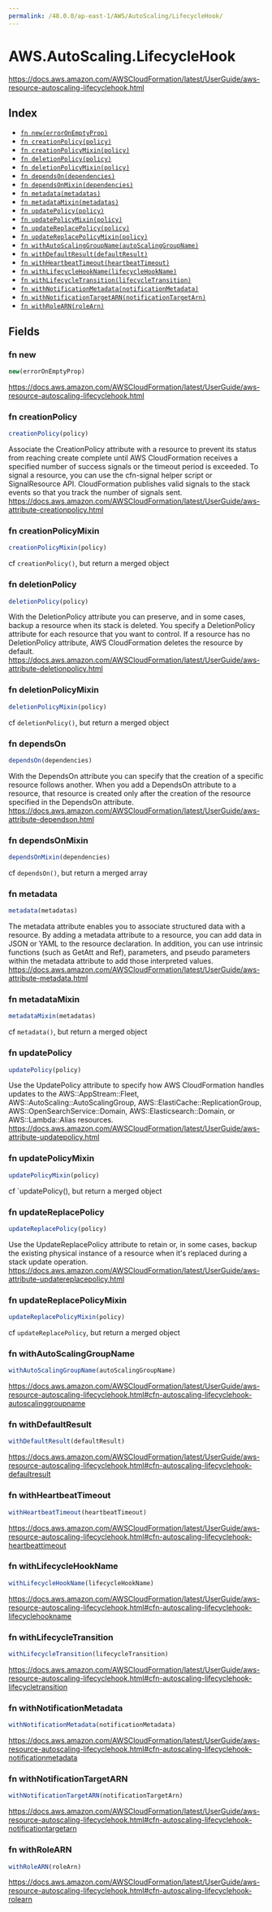 ```yaml
---
permalink: /48.0.0/ap-east-1/AWS/AutoScaling/LifecycleHook/
---
```


# AWS.AutoScaling.LifecycleHook

https://docs.aws.amazon.com/AWSCloudFormation/latest/UserGuide/aws-resource-autoscaling-lifecyclehook.html

## Index

* [`fn new(errorOnEmptyProp)`](#fn-new)
* [`fn creationPolicy(policy)`](#fn-creationpolicy)
* [`fn creationPolicyMixin(policy)`](#fn-creationpolicymixin)
* [`fn deletionPolicy(policy)`](#fn-deletionpolicy)
* [`fn deletionPolicyMixin(policy)`](#fn-deletionpolicymixin)
* [`fn dependsOn(dependencies)`](#fn-dependson)
* [`fn dependsOnMixin(dependencies)`](#fn-dependsonmixin)
* [`fn metadata(metadatas)`](#fn-metadata)
* [`fn metadataMixin(metadatas)`](#fn-metadatamixin)
* [`fn updatePolicy(policy)`](#fn-updatepolicy)
* [`fn updatePolicyMixin(policy)`](#fn-updatepolicymixin)
* [`fn updateReplacePolicy(policy)`](#fn-updatereplacepolicy)
* [`fn updateReplacePolicyMixin(policy)`](#fn-updatereplacepolicymixin)
* [`fn withAutoScalingGroupName(autoScalingGroupName)`](#fn-withautoscalinggroupname)
* [`fn withDefaultResult(defaultResult)`](#fn-withdefaultresult)
* [`fn withHeartbeatTimeout(heartbeatTimeout)`](#fn-withheartbeattimeout)
* [`fn withLifecycleHookName(lifecycleHookName)`](#fn-withlifecyclehookname)
* [`fn withLifecycleTransition(lifecycleTransition)`](#fn-withlifecycletransition)
* [`fn withNotificationMetadata(notificationMetadata)`](#fn-withnotificationmetadata)
* [`fn withNotificationTargetARN(notificationTargetArn)`](#fn-withnotificationtargetarn)
* [`fn withRoleARN(roleArn)`](#fn-withrolearn)

## Fields

### fn new

```ts
new(errorOnEmptyProp)
```

https://docs.aws.amazon.com/AWSCloudFormation/latest/UserGuide/aws-resource-autoscaling-lifecyclehook.html

### fn creationPolicy

```ts
creationPolicy(policy)
```

Associate the CreationPolicy attribute with a resource to prevent its status from reaching create complete until AWS CloudFormation receives a specified number of success signals or the timeout period is exceeded. To signal a resource, you can use the cfn-signal helper script or SignalResource API. CloudFormation publishes valid signals to the stack events so that you track the number of signals sent. 
https://docs.aws.amazon.com/AWSCloudFormation/latest/UserGuide/aws-attribute-creationpolicy.html

### fn creationPolicyMixin

```ts
creationPolicyMixin(policy)
```

cf `creationPolicy()`, but return a merged object

### fn deletionPolicy

```ts
deletionPolicy(policy)
```

With the DeletionPolicy attribute you can preserve, and in some cases, backup a resource when its stack is deleted. You specify a DeletionPolicy attribute for each resource that you want to control. If a resource has no DeletionPolicy attribute, AWS CloudFormation deletes the resource by default. 
https://docs.aws.amazon.com/AWSCloudFormation/latest/UserGuide/aws-attribute-deletionpolicy.html

### fn deletionPolicyMixin

```ts
deletionPolicyMixin(policy)
```

cf `deletionPolicy()`, but return a merged object

### fn dependsOn

```ts
dependsOn(dependencies)
```

With the DependsOn attribute you can specify that the creation of a specific resource follows another. When you add a DependsOn attribute to a resource, that resource is created only after the creation of the resource specified in the DependsOn attribute. 
https://docs.aws.amazon.com/AWSCloudFormation/latest/UserGuide/aws-attribute-dependson.html

### fn dependsOnMixin

```ts
dependsOnMixin(dependencies)
```

cf `dependsOn()`, but return a merged array

### fn metadata

```ts
metadata(metadatas)
```

The metadata attribute enables you to associate structured data with a resource. By adding a metadata attribute to a resource, you can add data in JSON or YAML to the resource declaration. In addition, you can use intrinsic functions (such as GetAtt and Ref), parameters, and pseudo parameters within the metadata attribute to add those interpreted values. 
https://docs.aws.amazon.com/AWSCloudFormation/latest/UserGuide/aws-attribute-metadata.html

### fn metadataMixin

```ts
metadataMixin(metadatas)
```

cf `metadata()`, but return a merged object

### fn updatePolicy

```ts
updatePolicy(policy)
```

Use the UpdatePolicy attribute to specify how AWS CloudFormation handles updates to the AWS::AppStream::Fleet, AWS::AutoScaling::AutoScalingGroup, AWS::ElastiCache::ReplicationGroup, AWS::OpenSearchService::Domain, AWS::Elasticsearch::Domain, or AWS::Lambda::Alias resources. 
https://docs.aws.amazon.com/AWSCloudFormation/latest/UserGuide/aws-attribute-updatepolicy.html

### fn updatePolicyMixin

```ts
updatePolicyMixin(policy)
```

cf `updatePolicy(), but return a merged object

### fn updateReplacePolicy

```ts
updateReplacePolicy(policy)
```

Use the UpdateReplacePolicy attribute to retain or, in some cases, backup the existing physical instance of a resource when it's replaced during a stack update operation. 
https://docs.aws.amazon.com/AWSCloudFormation/latest/UserGuide/aws-attribute-updatereplacepolicy.html

### fn updateReplacePolicyMixin

```ts
updateReplacePolicyMixin(policy)
```

cf `updateReplacePolicy`, but return a merged object

### fn withAutoScalingGroupName

```ts
withAutoScalingGroupName(autoScalingGroupName)
```

https://docs.aws.amazon.com/AWSCloudFormation/latest/UserGuide/aws-resource-autoscaling-lifecyclehook.html#cfn-autoscaling-lifecyclehook-autoscalinggroupname

### fn withDefaultResult

```ts
withDefaultResult(defaultResult)
```

https://docs.aws.amazon.com/AWSCloudFormation/latest/UserGuide/aws-resource-autoscaling-lifecyclehook.html#cfn-autoscaling-lifecyclehook-defaultresult

### fn withHeartbeatTimeout

```ts
withHeartbeatTimeout(heartbeatTimeout)
```

https://docs.aws.amazon.com/AWSCloudFormation/latest/UserGuide/aws-resource-autoscaling-lifecyclehook.html#cfn-autoscaling-lifecyclehook-heartbeattimeout

### fn withLifecycleHookName

```ts
withLifecycleHookName(lifecycleHookName)
```

https://docs.aws.amazon.com/AWSCloudFormation/latest/UserGuide/aws-resource-autoscaling-lifecyclehook.html#cfn-autoscaling-lifecyclehook-lifecyclehookname

### fn withLifecycleTransition

```ts
withLifecycleTransition(lifecycleTransition)
```

https://docs.aws.amazon.com/AWSCloudFormation/latest/UserGuide/aws-resource-autoscaling-lifecyclehook.html#cfn-autoscaling-lifecyclehook-lifecycletransition

### fn withNotificationMetadata

```ts
withNotificationMetadata(notificationMetadata)
```

https://docs.aws.amazon.com/AWSCloudFormation/latest/UserGuide/aws-resource-autoscaling-lifecyclehook.html#cfn-autoscaling-lifecyclehook-notificationmetadata

### fn withNotificationTargetARN

```ts
withNotificationTargetARN(notificationTargetArn)
```

https://docs.aws.amazon.com/AWSCloudFormation/latest/UserGuide/aws-resource-autoscaling-lifecyclehook.html#cfn-autoscaling-lifecyclehook-notificationtargetarn

### fn withRoleARN

```ts
withRoleARN(roleArn)
```

https://docs.aws.amazon.com/AWSCloudFormation/latest/UserGuide/aws-resource-autoscaling-lifecyclehook.html#cfn-autoscaling-lifecyclehook-rolearn